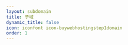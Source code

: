 ```yaml
---
layout: subdomain
title: 子域
dynamic_title: false
icon: iconfont icon-buywebhostingstep1domain
order: 1
---
```

